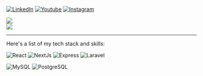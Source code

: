 [![LinkedIn](https://cdn2.iconfinder.com/data/icons/social-media-2285/512/1_Linkedin_unofficial_colored_svg-48.png)](https://linkedin.com/in/diandraaditya)
[![Youtube](https://cdn1.iconfinder.com/data/icons/logotypes/32/youtube-48.png)](https://youtube.com/@diandrarullyaditya6537)
[![Instagram](https://cdn2.iconfinder.com/data/icons/social-media-applications/64/social_media_applications_3-instagram-48.png)](https://instagram.com/diandra6695)

![](https://github-readme-stats.vercel.app/api?username=diandra6695&theme=dark&hide_border=true&include_all_commits=true&count_private=true)<br/>
![](https://github-readme-streak-stats.herokuapp.com/?user=diandra6695&theme=dark&hide_border=true)<br/>

---

Here's a list of my tech stack and skills:


![React](https://img.shields.io/badge/-React-blue?style=for-the-badge)
![NextJs](https://img.shields.io/badge/-nextjs-black?style=for-the-badge)
![Express](https://img.shields.io/badge/-Express-green?style=for-the-badge)
![Laravel](https://img.shields.io/badge/-Laravel-red?style=for-the-badge)

![MySQL](https://img.shields.io/badge/-mysql-white?style=for-the-badge)
![PostgreSQL](https://img.shields.io/badge/-postgresql-lightblue?style=for-the-badge)
